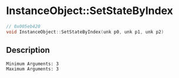 # InstanceObject::SetStateByIndex
```c
// 0x005eb420
void InstanceObject::SetStateByIndex(unk p0, unk p1, unk p2)
```
## Description
```
Minimum Arguments: 3
Maximum Arguments: 3
```
